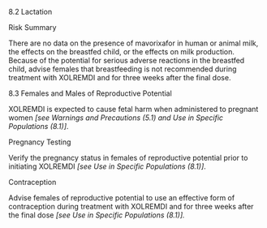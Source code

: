 8.2 Lactation

Risk Summary

There are no data on the presence of mavorixafor in human or animal milk, the effects on the breastfed child, or the effects on milk production. Because of the potential for serious adverse reactions in the breastfed child, advise females that breastfeeding is not recommended during treatment with XOLREMDI and for three weeks after the final dose.

8.3 Females and Males of Reproductive Potential

XOLREMDI is expected to cause fetal harm when administered to pregnant women _[see Warnings and Precautions (5.1) and Use in Specific Populations (8.1)]_.

Pregnancy Testing

Verify the pregnancy status in females of reproductive potential prior to initiating XOLREMDI _[see Use in Specific Populations (8.1)]_.

Contraception

Advise females of reproductive potential to use an effective form of contraception during treatment with XOLREMDI and for three weeks after the final dose _[see Use in Specific Populations (8.1)]._
